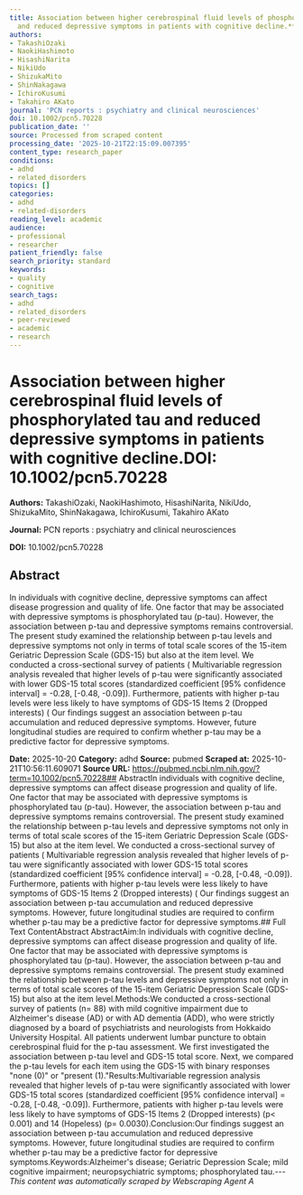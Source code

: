 ```yaml
---
title: Association between higher cerebrospinal fluid levels of phosphorylated tau
  and reduced depressive symptoms in patients with cognitive decline.**DOI:** 10.1002/pcn5.70228
authors:
- TakashiOzaki
- NaokiHashimoto
- HisashiNarita
- NikiUdo
- ShizukaMito
- ShinNakagawa
- IchiroKusumi
- Takahiro AKato
journal: 'PCN reports : psychiatry and clinical neurosciences'
doi: 10.1002/pcn5.70228
publication_date: ''
source: Processed from scraped content
processing_date: '2025-10-21T22:15:09.007395'
content_type: research_paper
conditions:
- adhd
- related_disorders
topics: []
categories:
- adhd
- related-disorders
reading_level: academic
audience:
- professional
- researcher
patient_friendly: false
search_priority: standard
keywords:
- quality
- cognitive
search_tags:
- adhd
- related_disorders
- peer-reviewed
- academic
- research
---
```


# Association between higher cerebrospinal fluid levels of phosphorylated tau and reduced depressive symptoms in patients with cognitive decline.**DOI:** 10.1002/pcn5.70228

**Authors:** TakashiOzaki, NaokiHashimoto, HisashiNarita, NikiUdo, ShizukaMito, ShinNakagawa, IchiroKusumi, Takahiro AKato

**Journal:** PCN reports : psychiatry and clinical neurosciences

**DOI:** 10.1002/pcn5.70228

## Abstract

In individuals with cognitive decline, depressive symptoms can affect disease progression and quality of life. One factor that may be associated with depressive symptoms is phosphorylated tau (p-tau). However, the association between p-tau and depressive symptoms remains controversial. The present study examined the relationship between p-tau levels and depressive symptoms not only in terms of total scale scores of the 15-item Geriatric Depression Scale (GDS-15) but also at the item level.
We conducted a cross-sectional survey of patients (
Multivariable regression analysis revealed that higher levels of p-tau were significantly associated with lower GDS-15 total scores (standardized coefficient [95% confidence interval] = -0.28, [-0.48, -0.09]). Furthermore, patients with higher p-tau levels were less likely to have symptoms of GDS-15 Items 2 (Dropped interests) (
Our findings suggest an association between p-tau accumulation and reduced depressive symptoms. However, future longitudinal studies are required to confirm whether p-tau may be a predictive factor for depressive symptoms.

**Date:** 2025-10-20
**Category:** adhd
**Source:** pubmed
**Scraped at:** 2025-10-21T10:56:11.609071
**Source URL:** https://pubmed.ncbi.nlm.nih.gov/?term=10.1002/pcn5.70228## AbstractIn individuals with cognitive decline, depressive symptoms can affect disease progression and quality of life. One factor that may be associated with depressive symptoms is phosphorylated tau (p-tau). However, the association between p-tau and depressive symptoms remains controversial. The present study examined the relationship between p-tau levels and depressive symptoms not only in terms of total scale scores of the 15-item Geriatric Depression Scale (GDS-15) but also at the item level.
We conducted a cross-sectional survey of patients (
Multivariable regression analysis revealed that higher levels of p-tau were significantly associated with lower GDS-15 total scores (standardized coefficient [95% confidence interval] = -0.28, [-0.48, -0.09]). Furthermore, patients with higher p-tau levels were less likely to have symptoms of GDS-15 Items 2 (Dropped interests) (
Our findings suggest an association between p-tau accumulation and reduced depressive symptoms. However, future longitudinal studies are required to confirm whether p-tau may be a predictive factor for depressive symptoms.## Full Text ContentAbstract AbstractAim:In individuals with cognitive decline, depressive symptoms can affect disease progression and quality of life. One factor that may be associated with depressive symptoms is phosphorylated tau (p-tau). However, the association between p-tau and depressive symptoms remains controversial. The present study examined the relationship between p-tau levels and depressive symptoms not only in terms of total scale scores of the 15-item Geriatric Depression Scale (GDS-15) but also at the item level.Methods:We conducted a cross-sectional survey of patients (n= 88) with mild cognitive impairment due to Alzheimer's disease (AD) or with AD dementia (ADD), who were strictly diagnosed by a board of psychiatrists and neurologists from Hokkaido University Hospital. All patients underwent lumbar puncture to obtain cerebrospinal fluid for the p-tau assessment. We first investigated the association between p-tau level and GDS-15 total score. Next, we compared the p-tau levels for each item using the GDS-15 with binary responses "none (0)" or "present (1)."Results:Multivariable regression analysis revealed that higher levels of p-tau were significantly associated with lower GDS-15 total scores (standardized coefficient [95% confidence interval] = -0.28, [-0.48, -0.09]). Furthermore, patients with higher p-tau levels were less likely to have symptoms of GDS-15 Items 2 (Dropped interests) (p< 0.001) and 14 (Hopeless) (p= 0.0030).Conclusion:Our findings suggest an association between p-tau accumulation and reduced depressive symptoms. However, future longitudinal studies are required to confirm whether p-tau may be a predictive factor for depressive symptoms.Keywords:Alzheimer's disease; Geriatric Depression Scale; mild cognitive impairment; neuropsychiatric symptoms; phosphorylated tau.---
*This content was automatically scraped by Webscraping Agent A*